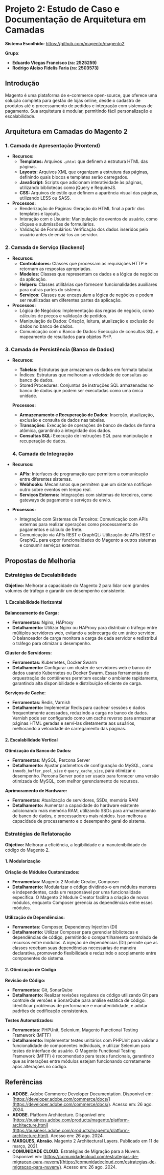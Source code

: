# Projeto 2: Estudo de Caso e Documentação de Arquitetura em Camadas
**Sistema Escolhido**: https://github.com/magento/magento2

**Grupo**:  
- **Eduardo Viegas Francisco (ra: 2525259)**
- **Rodrigo Aleixo Fidelis Faria (ra: 2503573)**

## Introdução
Magento é uma plataforma de e-commerce open-source, que oferece uma solução completa para gestão de lojas online, desde o cadastro de produtos até o processamento de pedidos e integração com sistemas de pagamento. Sua arquitetura é modular, permitindo fácil personalização e escalabilidade.

## Arquitetura em Camadas do Magento 2

### 1. Camada de Apresentação (Frontend)
- **Recursos:**
  - **Templates:** Arquivos `.phtml` que definem a estrutura HTML das páginas.
  - **Layouts:** Arquivos XML que organizam a estrutura das páginas, definindo quais blocos e templates serão carregados.
  - **JavaScript:** Scripts que adicionam interatividade às páginas, utilizando bibliotecas como jQuery e RequireJS.
  - **CSS:** Arquivos de estilo que definem a aparência visual das páginas, utilizando LESS ou SASS.
- **Processos:**
  - Renderização de Páginas: Geração do HTML final a partir dos templates e layouts.
  - Interação com o Usuário: Manipulação de eventos de usuário, como cliques e submissões de formulários.
  - Validação de Formulários: Verificação dos dados inseridos pelo usuário antes de enviá-los ao servidor.

### 2. Camada de Serviço (Backend) 
- **Recursos:**
  - **Controladores:** Classes que processam as requisições HTTP e retornam as respostas apropriadas.
  - **Modelos:** Classes que representam os dados e a lógica de negócios da aplicação.
  - **Helpers:** Classes utilitárias que fornecem funcionalidades auxiliares para outras partes do sistema.
  - **Serviços:** Classes que encapsulam a lógica de negócios e podem ser reutilizadas em diferentes partes da aplicação.
- **Processos:**
  - Lógica de Negócios: Implementação das regras de negócio, como cálculos de preços e validação de pedidos.
  - Manipulação de Dados: Criação, leitura, atualização e exclusão de dados no banco de dados.
  - Comunicação com o Banco de Dados: Execução de consultas SQL e mapeamento de resultados para objetos PHP.

### 3. Camada de Persistência (Banco de Dados)
- **Recursos:**
  - **Tabelas:** Estruturas que armazenam os dados em formato tabular.
  - Índices: Estruturas que melhoram a velocidade de consultas ao banco de dados.
  - Stored Procedures: Conjuntos de instruções SQL armazenadas no banco de dados que podem ser executadas como uma única unidade.
  
  **Processos:**
  - **Armazenamento e Recuperação de Dados:** Inserção, atualização, exclusão e consulta de dados nas tabelas.
  - **Transações:** Execução de operações de banco de dados de forma atômica, garantindo a integridade dos dados.
  - **Consultas SQL:** Execução de instruções SQL para manipulação e recuperação de dados.
 
  ### 4. Camada de Integração
- **Recursos:**
  - **APIs:** Interfaces de programação que permitem a comunicação entre diferentes sistemas.
  - **Webhooks:** Mecanismos que permitem que um sistema notifique outro sobre eventos em tempo real.
  - **Serviços Externos:** Integrações com sistemas de terceiros, como gateways de pagamento e serviços de envio.
- **Processos:**
  - Integração com Sistemas de Terceiros: Comunicação com APIs externas para realizar operações como processamento de pagamentos e cálculo de frete.
  - Comunicação via APIs REST e GraphQL: Utilização de APIs REST e GraphQL para expor funcionalidades do Magento a outros sistemas e consumir serviços externos.

## Propostas de Melhoria

### Estratégias de Escalabilidade

**Objetivo:** Melhorar a capacidade do Magento 2 para lidar com grandes volumes de tráfego e garantir um desempenho consistente.

#### 1. Escalabilidade Horizontal

**Balanceamento de Carga:**
- **Ferramentas:** Nginx, HAProxy
- **Detalhamento:** Utilizar Nginx ou HAProxy para distribuir o tráfego entre múltiplos servidores web, evitando a sobrecarga de um único servidor. O balanceador de carga monitora a carga de cada servidor e redistribui o tráfego para otimizar o desempenho.

**Cluster de Servidores:**
- **Ferramentas:** Kubernetes, Docker Swarm
- **Detalhamento:** Configurar um cluster de servidores web e banco de dados usando Kubernetes ou Docker Swarm. Essas ferramentas de orquestração de contêineres permitem escalar o ambiente rapidamente, garantindo alta disponibilidade e distribuição eficiente de carga.

**Serviços de Cache:**
- **Ferramentas:** Redis, Varnish
- **Detalhamento:** Implementar Redis para cachear sessões e dados frequentemente acessados, reduzindo a carga no banco de dados. Varnish pode ser configurado como um cache reverso para armazenar páginas HTML geradas e serví-las diretamente aos usuários, melhorando a velocidade de carregamento das páginas.

#### 2. Escalabilidade Vertical

**Otimização do Banco de Dados:**
- **Ferramentas:** MySQL, Percona Server
- **Detalhamento:** Ajustar parâmetros de configuração do MySQL, como `innodb_buffer_pool_size` e `query_cache_size`, para otimizar o desempenho. Percona Server pode ser usado para fornecer uma versão otimizada do MySQL, com melhor gerenciamento de recursos.

**Aprimoramento de Hardware:**
- **Ferramentas:** Atualização de servidores, SSDs, memória RAM
- **Detalhamento:** Aumentar a capacidade do hardware existente adicionando mais memória RAM, utilizando SSDs para armazenamento de banco de dados, e processadores mais rápidos. Isso melhora a capacidade de processamento e o desempenho geral do sistema.

### Estratégias de Refatoração

**Objetivo:** Melhorar a eficiência, a legibilidade e a manutenibilidade do código do Magento 2.

#### 1. Modularização

**Criação de Módulos Customizados:**
- **Ferramentas:** Magento 2 Module Creator, Composer
- **Detalhamento:** Modularizar o código dividindo-o em módulos menores e independentes, cada um responsável por uma funcionalidade específica. O Magento 2 Module Creator facilita a criação de novos módulos, enquanto Composer gerencia as dependências entre esses módulos.

**Utilização de Dependências:**
- **Ferramentas:** Composer, Dependency Injection (DI)
- **Detalhamento:** Utilizar Composer para gerenciar bibliotecas e dependências de código, permitindo o compartilhamento controlado de recursos entre módulos. A injeção de dependências (DI) permite que as classes recebam suas dependências necessárias de maneira declarativa, promovendo flexibilidade e reduzindo o acoplamento entre componentes do sistema.

#### 2. Otimização de Código

**Revisão de Código:**
- **Ferramentas:** Git, SonarQube
- **Detalhamento:** Realizar revisões regulares de código utilizando Git para controle de versões e SonarQube para análise estática de código. Identificar problemas de performance e manutenibilidade, e adotar padrões de codificação consistentes.

**Testes Automatizados:**
- **Ferramentas:** PHPUnit, Selenium, Magento Functional Testing Framework (MFTF)
- **Detalhamento:** Implementar testes unitários com PHPUnit para validar a funcionalidade de componentes individuais, e utilizar Selenium para testes de interface de usuário. O Magento Functional Testing Framework (MFTF) é recomendado para testes funcionais, garantindo que as interações entre módulos estejam funcionando corretamente após alterações no código.

## Referências
- **ADOBE.** Adobe Commerce Developer Documentation. Disponível em: [https://developer.adobe.com/commerce/docs/](https://developer.adobe.com/commerce/docs/). Acesso em: 26 ago. 2024.
- **ADOBE.** Platform Architecture. Disponível em: [https://business.adobe.com/products/magento/platform-architecture.html](https://business.adobe.com/products/magento/platform-architecture.html). Acesso em: 26 ago. 2024.
- **MARQUES, Abraão**. Magento 2 Architectural Layers. Publicado em 11 de março, 2021.
- **COMUNIDADE CLOUD.** Estratégias de Migração para a Nuvem. Disponível em: [https://comunidadecloud.com/estrategias-de-migracao-para-nuvem/](https://comunidadecloud.com/estrategias-de-migracao-para-nuvem/). Acesso em: 26 ago. 2024.

